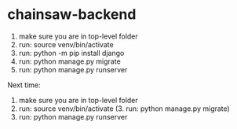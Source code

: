 # chainsaw-backend

1. make sure you are in top-level folder
2. run: source venv/bin/activate
2. run: python -m pip install django
4. run: python manage.py migrate
5. run: python manage.py runserver

Next time: 
1. make sure you are in top-level folder
2. run: source venv/bin/activate
(3. run: python manage.py migrate)
4. run: python manage.py runserver

